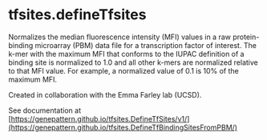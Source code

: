 # tfsites.defineTfsites

Normalizes the median fluorescence intensity (MFI) values in a raw protein-binding microarray (PBM) data file for a transcription factor of interest. The k-mer with the maximum MFI that conforms to the IUPAC definition of a binding site is normalized to 1.0 and all other k-mers are normalized relative to that MFI value. For example, a normalized value of 0.1 is 10% of the maximum MFI.

Created in collaboration with the Emma Farley lab (UCSD).

See documentation at [https://genepattern.github.io/tfsites.DefineTfSites/v1/](https://genepattern.github.io/tfsites.DefineTfBindingSitesFromPBM/)

